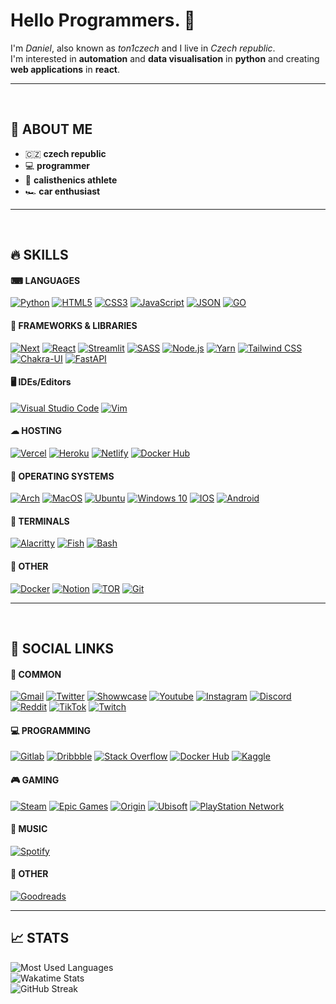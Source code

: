 # **Hello Programmers.** 🙏

I'm _Daniel_, also known as _ton1czech_ and I live in _Czech republic_.  
I'm interested in **automation** and **data visualisation** in **python** and creating **web applications** in **react**.

---

<br />

## 💭 **ABOUT ME**

- 🇨🇿 **czech republic**
- 💻 **programmer**
- 💪 **calisthenics athlete**
- 🏎️ **car enthusiast**

---

<br />

## 🔥 **SKILLS**

#### ⌨ **LANGUAGES**

[<img alt="Python" src="https://img.shields.io/badge/python-%2314354C.svg?style=for-the-badge&logo=python&logoColor=white"/>](https://python.org/)
[<img alt="HTML5" src="https://img.shields.io/badge/html5-%23E34F26.svg?style=for-the-badge&logo=html5&logoColor=white"/>](https://html.com/)
[<img alt="CSS3" src="https://img.shields.io/badge/css3-%231572B6.svg?style=for-the-badge&logo=css3&logoColor=white"/>](https://w3schools.com/Css/)
[<img alt="JavaScript" src="https://img.shields.io/badge/javascript-%23323330.svg?style=for-the-badge&logo=javascript&logoColor=%23F7DF1E"/>](https://javascript.com/)
[<img alt="JSON" src="https://img.shields.io/badge/json-5E5C5C?style=for-the-badge&logo=json&logoColor=white"/>](https://www.json.org/json-en.html)
[<img alt="GO" src="https://img.shields.io/badge/go-00A4CD?style=for-the-badge&logo=go&logoColor=white" />](https://go.dev/)

<div style="margin: 0 0 15px 0"></div>

#### 💎 **FRAMEWORKS & LIBRARIES**

[<img alt="Next" src="https://img.shields.io/badge/Next-black?style=for-the-badge&logo=next.js&logoColor=white" />](https://nextjs.org/)
[<img alt="React" src="https://img.shields.io/badge/react-%2320232a.svg?style=for-the-badge&logo=react&logoColor=%2361DAFB"/>](https://reactjs.org/)
[<img alt="Streamlit" src="https://img.shields.io/badge/streamlit-FF5D5D?style=for-the-badge&logo=streamlit&logoColor=white">](https://https://streamlit.io/)
[<img alt="SASS" src="https://img.shields.io/badge/SASS-hotpink.svg?style=for-the-badge&logo=SASS&logoColor=white"/>](https://sass-lang.com/)
[<img alt="Node.js" src="https://img.shields.io/badge/Node.js-339933?style=for-the-badge&logo=nodedotjs&logoColor=white"/>](https://nodejs.org/)
[<img alt="Yarn" src="https://img.shields.io/badge/Yarn-2C8EBB?style=for-the-badge&logo=yarn&logoColor=white"/>](https://yarnpkg.com/)
[<img alt="Tailwind CSS" src="https://img.shields.io/badge/Tailwind_CSS-38B2AC?style=for-the-badge&logo=tailwind-css&logoColor=white"/>](https://tailwindcss.com/)
[<img alt="Chakra-UI" src="https://img.shields.io/badge/Chakra--UI-319795?style=for-the-badge&logo=chakra-ui&logoColor=white"/>](https://chakra-ui.com/)
[<img alt="FastAPI" src="https://img.shields.io/badge/fastapi-109989?style=for-the-badge&logo=FASTAPI&logoColor=white"/>](https://fastapi.tiangolo.com/)

<div style="margin: 0 0 15px 0"></div>

#### 🖥️ IDEs/Editors

[<img alt="Visual Studio Code" src="https://img.shields.io/badge/Visual_Studio_Code-0078d7.svg?style=for-the-badge&logo=visual-studio-code&logoColor=white"/>](https://code.visualstudio.com/)
[<img alt="Vim" src="https://img.shields.io/badge/VIM-%2311AB00.svg?style=for-the-badge&logo=vim&logoColor=white"/>](https://vim.org/)

<div style="margin: 0 0 15px 0"></div>

#### ☁ **HOSTING**

[<img alt="Vercel" src="https://img.shields.io/badge/vercel-%23000000.svg?style=for-the-badge&logo=vercel&logoColor=white" />](https://vercel.com)
[<img alt="Heroku" src="https://img.shields.io/badge/heroku-%23430098.svg?style=for-the-badge&logo=heroku&logoColor=white"/>](https://heroku.com)
[<img alt="Netlify" src="https://img.shields.io/badge/netlify-%233BACBC.svg?style=for-the-badge&logo=netlify&logoColor=white"/>](https://netlify.com)
[<img alt="Docker Hub" src="https://img.shields.io/badge/docker hub-%23ffffff.svg?style=for-the-badge&logo=docker&logoColor=0db7ed"/>](https://hub.docker.com/)

<div style="margin: 0 0 15px 0"></div>

#### 🔵 **OPERATING SYSTEMS**

[<img alt="Arch" src="https://img.shields.io/badge/Arch-1793D1?style=for-the-badge&logo=arch-linux&logoColor=white" />](https://archlinux.org/)
[<img alt="MacOS" src="https://img.shields.io/badge/MacOS-000000?style=for-the-badge&logo=macos&logoColor=white">](https://apple.com/macos/)
[<img alt="Ubuntu" src="https://img.shields.io/badge/Ubuntu-E95420?style=for-the-badge&logo=ubuntu&logoColor=white" />](https://ubuntu.com/)
[<img alt="Windows 10" src="https://img.shields.io/badge/Windows_10-0078D6?style=for-the-badge&logo=windows&logoColor=white" />](https://microsoft.com/software-download/windows10ISO)
[<img alt="IOS" src="https://img.shields.io/badge/iOS-000000?style=for-the-badge&logo=ios&logoColor=white">](https://apple.com/ios/)
[<img alt="Android" src="https://img.shields.io/badge/Android-3DDC84?style=for-the-badge&logo=android&logoColor=white" />](https://android.com/)

<div style="margin: 0 0 15px 0"></div>

#### 📝 **TERMINALS**

[<img alt="Alacritty" src="https://img.shields.io/badge/alacritty-F46D01?style=for-the-badge&logo=alacritty&logoColor=white" />](https://alacritty.org/)
[<img alt="Fish" src="https://img.shields.io/badge/fish-4AAE46?style=for-the-badge&logo=fish&logoColor=white" />](https://fishshell.com/)
[<img alt="Bash" src="https://img.shields.io/badge/Bash-4EAA25?style=for-the-badge&logo=GNU%20Bash&logoColor=white" />](https://www.gnu.org/software/bash/)

<div style="margin: 0 0 15px 0"></div>

#### 🎈 **OTHER**

[<img alt="Docker" src="https://img.shields.io/badge/docker-%230db7ed.svg?style=for-the-badge&logo=docker&logoColor=white"/>](https://docker.com/)
[<img alt="Notion" src="https://img.shields.io/badge/Notion-%23000000.svg?style=for-the-badge&logo=notion&logoColor=white"/>](https:/notion.so/)
[<img alt="TOR" src="https://img.shields.io/badge/tor-%237E4798.svg?style=for-the-badge&logo=tor-project&logoColor=white" />](https://torproject.org/)
[<img alt="Git" src="https://img.shields.io/badge/git-%23F05033.svg?style=for-the-badge&logo=git&logoColor=white" />](https://git-scm.com/)

---

<br />

## 💫 **SOCIAL LINKS**

#### 🎇 **COMMON**

[<img alt="Gmail" src="https://img.shields.io/badge/@tonyasek007-D14836?style=for-the-badge&logo=gmail&logoColor=white" />]()
[<img alt="Twitter" src="https://img.shields.io/badge/@ton1czech-%231DA1F2.svg?style=for-the-badge&logo=Twitter&logoColor=white"/>](https://twitter.com/ton1czech)
[<img alt="Showwcase" src="https://img.shields.io/badge/showwcase-171718?style=for-the-badge&logo=showwcase&logoColor=white"/>](https://www.showwcase.com/ton1czech)
[<img alt="Youtube" src="https://img.shields.io/badge/@ton1czech-%23FF0000.svg?style=for-the-badge&logo=YouTube&logoColor=white"/>](https://www.youtube.com/channel/UCblA_CnykG2Dw_6IMwZ9z9A)
[<img alt="Instagram" src="https://img.shields.io/badge/@ton1czech-%23E4405F.svg?style=for-the-badge&logo=Instagram&logoColor=white"/>](https://instagram.com/ton1czech)
[<img alt="Discord" src="https://img.shields.io/badge/@ton1czech%238028-%237289DA.svg?style=for-the-badge&logo=discord&logoColor=white"/>]()
[<img alt="Reddit" src="https://img.shields.io/badge/@ton1czech-FF4500?style=for-the-badge&logo=reddit&logoColor=white" />](https://reddit.com/user/ton1czech)
[<img alt="TikTok" src="https://img.shields.io/badge/@t0nczech-%23000000.svg?style=for-the-badge&logo=TikTok&logoColor=white" />](https://www.tiktok.com/@t0n1czech)
[<img alt="Twitch" src="https://img.shields.io/badge/@ton1czech-9146FF?style=for-the-badge&logo=twitch&logoColor=white" />](https://www.twitch.tv/ton1czech)

#### 💻 **PROGRAMMING**

[<img alt="Gitlab" src="https://img.shields.io/badge/@ton1czech-%23181717.svg?style=for-the-badge&logo=gitlab&logoColor=white" />](https://gitlab/ton1czech)
[<img alt="Dribbble" src="https://img.shields.io/badge/@ton1czech-EA4C89?style=for-the-badge&logo=dribbble&logoColor=white" />](https://dribbble.com/ton1czech)
[<img alt="Stack Overflow" src="https://img.shields.io/badge/@ton1czech-FE7A16?style=for-the-badge&logo=stack-overflow&logoColor=white"/>](https://stackoverflow.com/users/15073347/ton1czech)
[<img alt="Docker Hub" src="https://img.shields.io/badge/@ton1czech-%23ffffff.svg?style=for-the-badge&logo=docker&logoColor=0db7ed"/>](https://hub.docker.com/u/ton1czech)
[<img alt="Kaggle" src="https://img.shields.io/badge/@ton1czech-20BEFF?style=for-the-badge&logo=Kaggle&logoColor=white"/>](https://www.kaggle.com/ton1czech)

#### 🎮 **GAMING**

[<img alt="Steam" src="https://img.shields.io/badge/@ton1czech-%23000000.svg?style=for-the-badge&logo=steam&logoColor=white"/>](https://steamcommunity.com/id/ton1czech/)
[<img alt="Epic Games" src="https://img.shields.io/badge/@ton1czech-%23313131.svg?style=for-the-badge&logo=epicgames&logoColor=white"/>]()
[<img alt="Origin" src="https://img.shields.io/badge/@ton1czech-%23F56C2D.svg?style=for-the-badge&logo=Origin&logoColor=white"/>]()
[<img alt="Ubisoft" src="https://img.shields.io/badge/@ton1czech-%23F5F5F5.svg?style=for-the-badge&logo=Ubisoft&logoColor=black"/>]()
[<img alt="PlayStation Network" src="https://img.shields.io/badge/@ton1czech-%230070D1.svg?style=for-the-badge&logo=Playstation&logoColor=white"/>]()

#### 🎵 **MUSIC**

[<img alt="Spotify" src="https://img.shields.io/badge/@ton1czech-1ED760?style=for-the-badge&logo=spotify&logoColor=white" />](https://open.spotify.com/user/212btc3myry7hwb45aybf4efi)

#### 💽 **OTHER**

[<img alt="Goodreads" src="https://img.shields.io/badge/@ton1czech-372213?style=for-the-badge&logo=goodreads&logoColor=white" />](https://www.goodreads.com/user/show/94308602-ton1czech)

---

## 📈 **STATS**

![Most Used Languages](https://github-readme-stats.vercel.app/api/top-langs/?username=ton1czech&bg_color=1e1e2e&text_color=cdd6f4&icon_color=cba6f7&title_color=94e2d5&langs_count=10&layout=compact) <br />
![Wakatime Stats](https://github-readme-stats.vercel.app/api/wakatime?username=ton1czech&bg_color=1e1e2e&text_color=cdd6f4&icon_color=cba6f7&title_color=94e2d5&layout=compact) <br />
![GitHub Streak](https://github-readme-streak-stats.herokuapp.com?user=ton1czech&bg_color=1e1e2e&text_color=cdd6f4&icon_color=cba6f7&title_color=94e2d5&date_format=j%20M%5B%20Y%5D)
